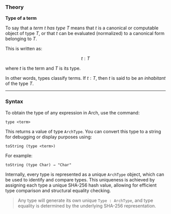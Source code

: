 ### Theory

**Type of a term**

To say that a *term* $t$ *has type* $T$ means that $t$ is a canonical or computable object of type $T$, or that $t$ can be evaluated (normalized) to a canonical form belonging to $T$.

This is written as:

$$
t : T
$$

where $t$ is the term and $T$ is its type.

In other words, types classify terms. If $t : T$, then $t$ is said to be an *inhabitant* of the type $T$.

------

### Syntax

To obtain the type of any expression in Arch, use the command:

```
type <term>
```

This returns a value of type `ArchType`. You can convert this type to a string for debugging or display purposes using:

```
toString (type <term>)
```

For example:

```
toString (type Char) ⇒ "Char"
```

Internally, every type is represented as a unique `ArchType` object, which can be used to identify and compare types. This uniqueness is achieved by assigning each type a unique SHA-256 hash value, allowing for efficient type comparison and structural equality checking.

> Any type will generate its own unique `Type : ArchType`, and type equality is determined by the underlying SHA-256 representation.
